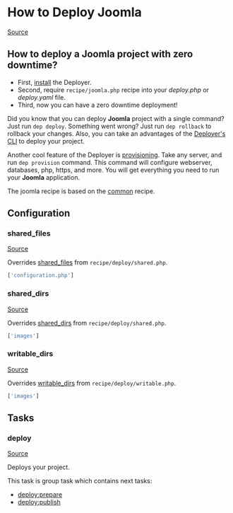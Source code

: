 <!-- DO NOT EDIT THIS FILE! -->
<!-- Instead edit recipe/joomla.php -->
<!-- Then run bin/docgen -->

# How to Deploy Joomla

[Source](/recipe/joomla.php)

## How to deploy a Joomla project with zero downtime?

- First, [install](/docs/installation.md) the Deployer. 
- Second, require `recipe/joomla.php` recipe into your _deploy.php_ or _deploy.yaml_ file.
- Third, now you can have a zero downtime deployment!

Did you know that you can deploy **Joomla** project with a single command? Just run `dep deploy`.
Something went wrong? Just run `dep rollback` to rollback your changes.
Also, you can take an advantages of the [Deployer's CLI](/docs/cli.md) to deploy your project.

Another cool feature of the Deployer is [provisioning](/docs/recipe/provision.md). Take any server, and run `dep provision` command.
This command will configure webserver, databases, php, https, and more. 
You will get everything you need to run your **Joomla** application.

The joomla recipe is based on the [common](/docs/recipe/common.md) recipe.

## Configuration
### shared_files
[Source](https://github.com/deployphp/deployer/blob/master/recipe/joomla.php#L8)

Overrides [shared_files](/docs/recipe/deploy/shared.md#shared_files) from `recipe/deploy/shared.php`.



```php title="Default value"
['configuration.php']
```


### shared_dirs
[Source](https://github.com/deployphp/deployer/blob/master/recipe/joomla.php#L9)

Overrides [shared_dirs](/docs/recipe/deploy/shared.md#shared_dirs) from `recipe/deploy/shared.php`.



```php title="Default value"
['images']
```


### writable_dirs
[Source](https://github.com/deployphp/deployer/blob/master/recipe/joomla.php#L10)

Overrides [writable_dirs](/docs/recipe/deploy/writable.md#writable_dirs) from `recipe/deploy/writable.php`.



```php title="Default value"
['images']
```



## Tasks

### deploy
[Source](https://github.com/deployphp/deployer/blob/master/recipe/joomla.php#L13)

Deploys your project.




This task is group task which contains next tasks:
* [deploy:prepare](/docs/recipe/common.md#deployprepare)
* [deploy:publish](/docs/recipe/common.md#deploypublish)


